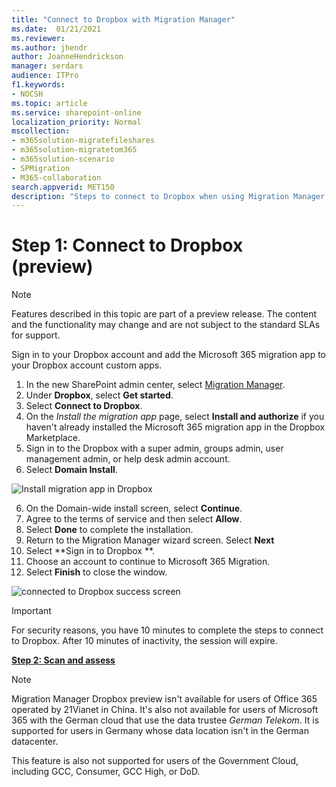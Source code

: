 ```yaml
---
title: "Connect to Dropbox with Migration Manager"
ms.date:  01/21/2021
ms.reviewer: 
ms.author: jhendr
author: JoanneHendrickson
manager: serdars
audience: ITPro
f1.keywords:
- NOCSH
ms.topic: article
ms.service: sharepoint-online
localization_priority: Normal
mscollection:
- m365solution-migratefileshares
- m365solution-migratetom365
- m365solution-scenario
- SPMigration
- M365-collaboration
search.appverid: MET150
description: "Steps to connect to Dropbox when using Migration Manager in the SharePoint Admin center."
---
```


# Step 1:  Connect to Dropbox  (preview)

>[!Note]
> Features described in this topic are part of a preview release. The content and the functionality may change and are not subject to the standard SLAs for support.


Sign in to your Dropbox account and add the Microsoft 365 migration app to your Dropbox account custom apps. 

1. In the new SharePoint admin center, select [Migration Manager](https://admin.microsoft.com/sharepoint?page=migrationCenter&modern). 
2. Under **Dropbox**, select **Get started**.
3. Select **Connect to Dropbox**. 
4. On the *Install the migration app* page, select **Install and authorize** if you haven't already installed the Microsoft 365 migration app in the Dropbox  Marketplace. 
5. Sign in to the Dropbox with a super admin, groups admin, user management admin, or help desk admin account. 
6. Select **Domain Install**.

![Install migration app in Dropbox ](media/mm-Dropbox-domain-install.png)

6. On the Domain-wide install screen, select **Continue**.
7. Agree to the terms of service and then select **Allow**. 
8. Select **Done** to complete the installation.
9. Return to the Migration Manager wizard screen. Select **Next**
10. Select **Sign in to Dropbox **.
11. Choose an account to continue to Microsoft 365 Migration.
12. Select **Finish** to close the window.

![connected to Dropbox success screen](media/mm-Dropbox-connected-success.png)





>[!Important]
>For security reasons, you have 10 minutes to complete the steps to connect to Dropbox. After 10 minutes of inactivity, the session will expire.

[**Step 2: Scan and assess**](mm-Dropbox-step2-scan-assess.md)


>[!NOTE]
>Migration Manager Dropbox preview isn't available for users of Office 365 operated by 21Vianet in China. It's also not available for users of Microsoft 365 with the German cloud that use the data trustee *German Telekom*. It is supported for users in Germany whose data location isn't in the German datacenter.
>
> This feature is also not supported for users of the Government Cloud, including GCC, Consumer, GCC High, or DoD.